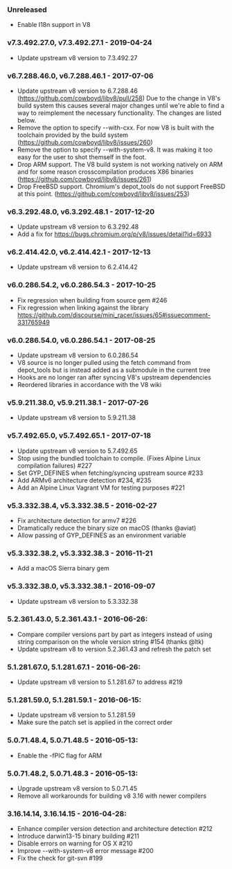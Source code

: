 ### Unreleased

* Enable I18n support in V8

### v7.3.492.27.0, v7.3.492.27.1 - 2019-04-24

* Update upstream v8 version to 7.3.492.27

### v6.7.288.46.0, v6.7.288.46.1 - 2017-07-06

* Update upstream v8 version to 6.7.288.46 (https://github.com/cowboyd/libv8/pull/258)
  Due to the change in V8's build system this causes several major changes until
  we're able to find a way to reimplement the necessary functionality. The changes
  are listed below.
* Remove the option to specify --with-cxx. For now V8 is built with the
  toolchain provided by the build system (https://github.com/cowboyd/libv8/issues/260)
* Remove the option to specify --with-system-v8. It was making it too easy for
  the user to shot themself in the foot.
* Drop ARM support. The V8 build system is not working natively on ARM and for
  some reason crosscompilation produces X86 binaries
  (https://github.com/cowboyd/libv8/issues/261)
* Drop FreeBSD support. Chromium's depot_tools do not support FreeBSD at this
  point. (https://github.com/cowboyd/libv8/issues/253)

### v6.3.292.48.0, v6.3.292.48.1 - 2017-12-20

* Update upstream v8 version to 6.3.292.48
* Add a fix for https://bugs.chromium.org/p/v8/issues/detail?id=6933

### v6.2.414.42.0, v6.2.414.42.1 - 2017-12-13

* Update upstream v8 version to 6.2.414.42

### v6.0.286.54.2, v6.0.286.54.3 - 2017-10-25

* Fix regression when building from source gem #246
* Fix regression when linking against the library
  https://github.com/discourse/mini_racer/issues/65#issuecomment-331765949

### v6.0.286.54.0, v6.0.286.54.1 - 2017-08-25

* Update upstream v8 version to 6.0.286.54
* V8 source is no longer pulled using the fetch command from depot_tools but is
  instead added as a submodule in the current tree
* Hooks are no longer ran after syncing V8's upstream dependencies
* Reordered libraries in accordance with the V8 wiki

### v5.9.211.38.0, v5.9.211.38.1 - 2017-07-26

* Update upstream v8 version to 5.9.211.38

### v5.7.492.65.0, v5.7.492.65.1 - 2017-07-18

* Update upstream v8 version to 5.7.492.65
* Stop using the bundled toolchain to compile. (Fixes Alpine Linux compilation
  failures) #227
* Set GYP_DEFINES when fetching/syncing upstream source #233
* Add ARMv6 architecture detection #234, #235
* Add an Alpine Linux Vagrant VM for testing purposes #221

### v5.3.332.38.4, v5.3.332.38.5 - 2016-02-27

* Fix architecture detection for armv7 #226
* Dramatically reduce the binary size on macOS (thanks @aviat)
* Allow passing of GYP_DEFINES as an environment variable

### v5.3.332.38.2, v5.3.332.38.3 - 2016-11-21

* Add a macOS Sierra binary gem

### v5.3.332.38.0, v5.3.332.38.1 - 2016-09-07

* Update upstream v8 version to 5.3.332.38

### 5.2.361.43.0, 5.2.361.43.1 - 2016-06-26:

* Compare compiler versions part by part as integers instead of using string
  comparison on the whole version string #154 (thanks @ltk)
* Update upstream v8 to version 5.2.361.43 and refresh the patch set

### 5.1.281.67.0, 5.1.281.67.1 - 2016-06-26:

* Update upstream v8 version to 5.1.281.67 to address #219

### 5.1.281.59.0, 5.1.281.59.1 - 2016-06-15:

* Update upstream v8 version to 5.1.281.59
* Make sure the patch set is applied in the correct order

### 5.0.71.48.4, 5.0.71.48.5 - 2016-05-13:

* Enable the -fPIC flag for ARM

### 5.0.71.48.2, 5.0.71.48.3 - 2016-05-13:

* Upgrade upstream v8 version to 5.0.71.45
* Remove all workarounds for building v8 3.16 with newer compilers

### 3.16.14.14, 3.16.14.15 - 2016-04-28:

* Enhance compiler version detection and architecture detection #212
* Introduce darwin13-15 binary building #211
* Disable errors on warning for OS X #210
* Improve --with-system-v8 error message #200
* Fix the check for git-svn #199
